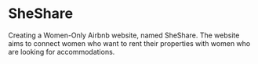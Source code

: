 # SheShare
Creating a Women-Only Airbnb website, named SheShare. The website aims to connect women who want to rent their properties with women who are looking for accommodations.
